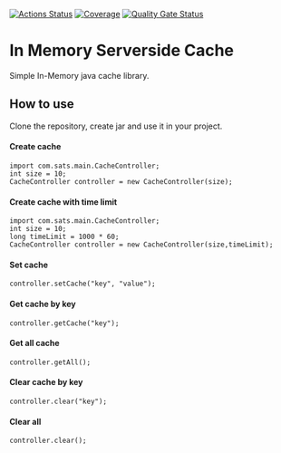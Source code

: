 [![Actions Status](https://github.com/sats17/Cache-Bucket/workflows/Build/badge.svg)](https://github.com/sats17/Cache-Bucket/actions)
[![Coverage](https://sonarcloud.io/api/project_badges/measure?project=Cache-Bucket&metric=coverage)](https://sonarcloud.io/dashboard?id=Cache-Bucket)
[![Quality Gate Status](https://sonarcloud.io/api/project_badges/measure?project=Cache-Bucket&metric=alert_status)](https://sonarcloud.io/dashboard?id=Cache-Bucket)


# In Memory Serverside Cache
Simple In-Memory java cache library.
<br>
## How to use
Clone the repository, create jar and use it in your project.
<br>

#### Create cache
```
import com.sats.main.CacheController;
int size = 10;
CacheController controller = new CacheController(size);
```

#### Create cache with time limit
```
import com.sats.main.CacheController;
int size = 10;
long timeLimit = 1000 * 60;
CacheController controller = new CacheController(size,timeLimit);
```
#### Set cache
```
controller.setCache("key", "value");
```
#### Get cache by key
```
controller.getCache("key");
```
#### Get all cache
```
controller.getAll();
```
#### Clear cache by key
```
controller.clear("key");
```
#### Clear all
```
controller.clear();
```
